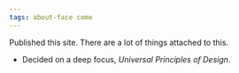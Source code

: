 ```yaml
---
tags: about-face come
---
```


Published this site. There are a lot of things attached to this.

* Decided on a deep focus, *Universal Principles of Design*.
